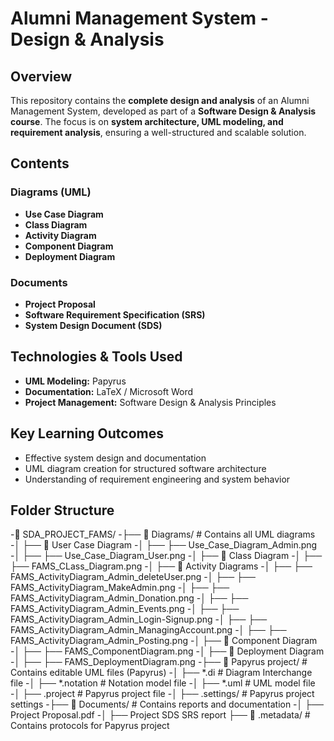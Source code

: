 # Alumni Management System - Design & Analysis  

##  Overview  
This repository contains the **complete design and analysis** of an Alumni Management System, developed as part of a **Software Design & Analysis course**. The focus is on **system architecture, UML modeling, and requirement analysis**, ensuring a well-structured and scalable solution.  

##  Contents  
###  Diagrams (UML)  
- **Use Case Diagram**  
- **Class Diagram**  
- **Activity Diagram**      
- **Component Diagram**  
- **Deployment Diagram**    

###  Documents  
- **Project Proposal**  
- **Software Requirement Specification (SRS)** 
- **System Design Document (SDS)** 

##  Technologies & Tools Used  
- **UML Modeling:** Papyrus  
- **Documentation:** LaTeX / Microsoft Word  
- **Project Management:** Software Design & Analysis Principles  

##  Key Learning Outcomes  
- Effective system design and documentation  
- UML diagram creation for structured software architecture  
- Understanding of requirement engineering and system behavior  

##  Folder Structure  

-📂 SDA_PROJECT_FAMS/
-├── 📁 Diagrams/ # Contains all UML diagrams
-│ ├── 📁 User Case Diagram
-│ ├── ├── Use_Case_Diagram_Admin.png
-│ ├── ├── Use_Case_Diagram_User.png
-│ ├── 📁 Class Diagram
-│ ├── ├── FAMS_CLass_Diagram.png
-│ ├── 📁 Activity Diagrams
-│ ├── ├── FAMS_ActivityDiagram_Admin_deleteUser.png
-│ ├── ├── FAMS_ActivityDiagram_MakeAdmin.png
-│ ├── ├── FAMS_ActivityDiagram_Admin_Donation.png
-│ ├── ├── FAMS_ActivityDiagram_Admin_Events.png
-│ ├── ├── FAMS_ActivityDiagram_Admin_Login-Signup.png
-│ ├── ├── FAMS_ActivityDiagram_Admin_ManagingAccount.png
-│ ├── ├── FAMS_ActivityDiagram_Admin_Posting.png
-│ ├── 📁 Component Diagram
-│ ├── ├── FAMS_ComponentDiagram.png
-│ ├── 📁 Deployment Diagram
-│ ├── ├── FAMS_DeploymentDiagram.png
-├── 📁 Papyrus project/ # Contains editable UML files (Papyrus)
-│ ├── *.di # Diagram Interchange file
-│ ├── *.notation # Notation model file
-│ ├── *.uml # UML model file
-│ ├── .project # Papyrus project file
-│ ├── .settings/ # Papyrus project settings
-├── 📁 Documents/ # Contains reports and documentation
-│ ├── Project Proposal.pdf
-│ ├── Project SDS SRS report
├── 📁 .metadata/ # Contains protocols for Papyrus project
